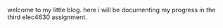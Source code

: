 welcome to my little blog. here i will be documenting my progress in the third elec4630 assignment.
